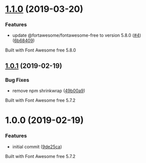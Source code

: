 # [1.1.0](https://github.com/zypA13510/ui5-fontawesome/compare/v1.0.1...v1.1.0) (2019-03-20)


### Features

* update @fortawesome/fontawesome-free to version 5.8.0 ([#4](https://github.com/zypA13510/ui5-fontawesome/issues/4)) ([6b68409](https://github.com/zypA13510/ui5-fontawesome/commit/6b68409))





Built with Font Awesome free 5.8.0

## [1.0.1](https://github.com/zypA13510/ui5-fontawesome/compare/v1.0.0...v1.0.1) (2019-02-19)


### Bug Fixes

* remove npm shrinkwrap ([49b00a9](https://github.com/zypA13510/ui5-fontawesome/commit/49b00a9))





Built with Font Awesome free 5.7.2

# 1.0.0 (2019-02-19)


### Features

* initial commit ([9de25ca](https://github.com/zypA13510/ui5-fontawesome/commit/9de25ca))





Built with Font Awesome free 5.7.2
